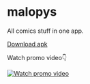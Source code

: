# malopys
All comics stuff in one app.

[Download apk](https://github.com/nkhokhla/malopys/raw/master/Malopus/app/build/outputs/apk/debug/app-debug.apk)

Watch promo video👇


[![Watch promo video](https://api.onedrive.com/v1.0/shares/u!aHR0cHM6Ly8xZHJ2Lm1zL3UvcyFBcDMwMVN0amRycFNreXZMS2hxZDJ3QnpiUkw5P2U9anBobXVh/root/content)](https://www.youtube.com/watch?v=2QzZwBSUsv0)
